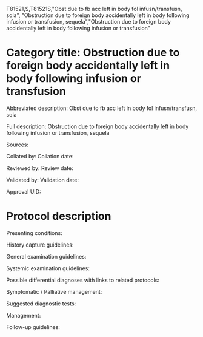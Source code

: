 T81521,S,T81521S,"Obst due to fb acc left in body fol infusn/transfusn, sqla", "Obstruction due to foreign body accidentally left in body following infusion or transfusion, sequela","Obstruction due to foreign body accidentally left in body following infusion or transfusion"
# Category title: Obstruction due to foreign body accidentally left in body following infusion or transfusion

Abbreviated description: Obst due to fb acc left in body fol infusn/transfusn, sqla

Full description: Obstruction due to foreign body accidentally left in body following infusion or transfusion, sequela

Sources:

Collated by:
Collation date:

Reviewed by:
Review date:

Validated by:
Validation date:

Approval UID:

# Protocol description

Presenting conditions:

History capture guidelines:

General examination guidelines:

Systemic examination guidelines:

Possible differential diagnoses with links to related protocols:

Symptomatic / Palliative management:

Suggested diagnostic tests:

Management:

Follow-up guidelines:
